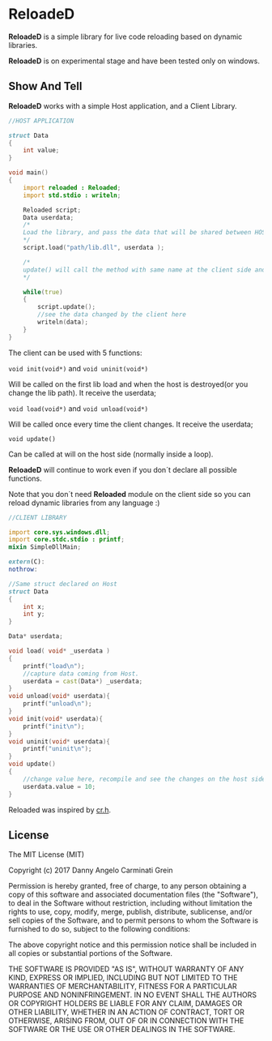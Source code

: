 # ReloadeD

**ReloadeD** is a simple library for live code reloading based on dynamic libraries.

**ReloadeD** is on experimental stage and have been tested only on windows.

## Show And Tell

**ReloadeD** works with a simple Host application, and a Client Library.

```d
//HOST APPLICATION

struct Data
{
    int value;
}

void main()
{
    import reloaded : Reloaded;
    import std.stdio : writeln;

    Reloaded script;
    Data userdata;
    /*
    Load the library, and pass the data that will be shared between HOST and CLIENT.
    */
    script.load("path/lib.dll", userdata );

    /*
    update() will call the method with same name at the client side and will reload the library when it changes automatically(and will call load()/unload() when necessary).
    */

    while(true)
    {
        script.update();
        //see the data changed by the client here
        writeln(data);
    }
}
```

The client can be used with 5 functions:

`void init(void*)` and `void uninit(void*)`

Will be called on the first lib load and when the host is destroyed(or you change the lib path).
It receive the userdata;

`void load(void*)` and `void unload(void*)`

Will be called once every time the client changes.
It receive the userdata;


`void update()`

Can be called at will on the host side (normally inside a loop).

**ReloadeD** will continue to work even if you don´t declare all possible functions.

Note that you don´t need **Reloaded** module on the client side
so you can reload dynamic libraries from any language :)

```d
//CLIENT LIBRARY

import core.sys.windows.dll;
import core.stdc.stdio : printf;
mixin SimpleDllMain;

extern(C):
nothrow:

//Same struct declared on Host
struct Data
{
    int x;
    int y;
}

Data* userdata;

void load( void* _userdata )
{
    printf("load\n");
    //capture data coming from Host.
    userdata = cast(Data*) _userdata;
}
void unload(void* userdata){
    printf("unload\n");
}
void init(void* userdata){
    printf("init\n");
}
void uninit(void* userdata){
    printf("uninit\n");
}
void update()
{
    //change value here, recompile and see the changes on the host side :)
    userdata.value = 10;
}
```

Reloaded was inspired by [cr.h](https://github.com/fungos/cr).
## License

The MIT License (MIT)

Copyright (c) 2017 Danny Angelo Carminati Grein

Permission is hereby granted, free of charge, to any person obtaining a copy of
this software and associated documentation files (the "Software"), to deal in
the Software without restriction, including without limitation the rights to
use, copy, modify, merge, publish, distribute, sublicense, and/or sell copies of
the Software, and to permit persons to whom the Software is furnished to do so,
subject to the following conditions:

The above copyright notice and this permission notice shall be included in all
copies or substantial portions of the Software.

THE SOFTWARE IS PROVIDED "AS IS", WITHOUT WARRANTY OF ANY KIND, EXPRESS OR
IMPLIED, INCLUDING BUT NOT LIMITED TO THE WARRANTIES OF MERCHANTABILITY, FITNESS
FOR A PARTICULAR PURPOSE AND NONINFRINGEMENT. IN NO EVENT SHALL THE AUTHORS OR
COPYRIGHT HOLDERS BE LIABLE FOR ANY CLAIM, DAMAGES OR OTHER LIABILITY, WHETHER
IN AN ACTION OF CONTRACT, TORT OR OTHERWISE, ARISING FROM, OUT OF OR IN
CONNECTION WITH THE SOFTWARE OR THE USE OR OTHER DEALINGS IN THE SOFTWARE.